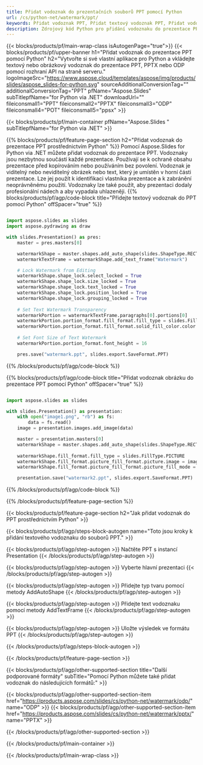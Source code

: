 ```yaml
---
title: Přidat vodoznak do prezentačních souborů PPT pomocí Python
url: /cs/python-net/watermark/ppt/
keywords: Přidat vodoznak PPT, Přidat textový vodoznak PPT, Přidat vodoznak obrázku PPT
description: Zdrojový kód Python pro přidání vodoznaku do prezentace PPT.
---
```


{{< blocks/products/pf/main-wrap-class isAutogenPage="true">}}
{{< blocks/products/pf/upper-banner h1="Přidat vodoznak do prezentace PPT pomocí Python" h2="Vytvořte si své vlastní aplikace pro Python a vkládejte textový nebo obrázkový vodoznak do prezentace PPT, PPTX nebo ODP pomocí rozhraní API na straně serveru." logoImageSrc="https://www.aspose.cloud/templates/aspose/img/products/slides/aspose_slides-for-python.svg" sourceAdditionalConversionTag="" additionalConversionTag="PPT" pfName="Aspose.Slides" subTitlepfName="for Python via .NET" downloadUrl="" fileiconsmall1="PPT" fileiconsmall2="PPTX" fileiconsmall3="ODP" fileiconsmall4="POT" fileiconsmall5="ppsx" >}}

{{< blocks/products/pf/main-container pfName="Aspose.Slides " subTitlepfName="for Python via .NET" >}}

{{% blocks/products/pf/feature-page-section  h2="Přidat vodoznak do prezentace PPT prostřednictvím Python" %}}
Pomocí Aspose.Slides for Python via .NET můžete přidat vodoznak do prezentace PPT. Vodoznaky jsou nezbytnou součástí každé prezentace. Používají se k ochraně obsahu prezentace před kopírováním nebo používáním bez povolení. Vodoznak je viditelný nebo neviditelný obrázek nebo text, který je umístěn v horní části prezentace. Lze jej použít k identifikaci vlastníka prezentace a k zabránění neoprávněnému použití. Vodoznaky lze také použít, aby prezentaci dodaly profesionální nádech a aby vypadala uhlazeněji. 
{{% blocks/products/pf/agp/code-block title="Přidejte textový vodoznak do PPT pomocí Python" offSpacer="true" %}}

```py

import aspose.slides as slides
import aspose.pydrawing as draw

with slides.Presentation() as pres:
    master = pres.masters[0]

    watermarkShape = master.shapes.add_auto_shape(slides.ShapeType.RECTANGLE, 0, 0, 100, 100)
    watermarkTextFrame = watermarkShape.add_text_frame("Watermark")

    # Lock Watermark from Editing
    watermarkShape.shape_lock.select_locked = True
    watermarkShape.shape_lock.size_locked = True
    watermarkShape.shape_lock.text_locked = True
    watermarkShape.shape_lock.position_locked = True
    watermarkShape.shape_lock.grouping_locked = True
    
    # Set Text Watermark Transparency
    watermarkPortion = watermarkTextFrame.paragraphs[0].portions[0]
    watermarkPortion.portion_format.fill_format.fill_type = slides.FillType.SOLID
    watermarkPortion.portion_format.fill_format.solid_fill_color.color = draw.Color.from_argb(150, 200, 200, 200)
    
    # Set Font Size of Text Watermark
    watermarkPortion.portion_format.font_height = 16

    pres.save("watermark.ppt", slides.export.SaveFormat.PPT)
```

{{% /blocks/products/pf/agp/code-block %}}

{{% blocks/products/pf/agp/code-block title="Přidat vodoznak obrázku do prezentace PPT pomocí Python" offSpacer="true" %}}

```py

import aspose.slides as slides

with slides.Presentation() as presentation:
    with open("image1.png", "rb") as fs:
        data = fs.read()
    image = presentation.images.add_image(data)

    master = presentation.masters[0]
    watermarkShape = master.shapes.add_auto_shape(slides.ShapeType.RECTANGLE, 0, 0, image.width, image.height)
    
    watermarkShape.fill_format.fill_type = slides.FillType.PICTURE
    watermarkShape.fill_format.picture_fill_format.picture.image = image
    watermarkShape.fill_format.picture_fill_format.picture_fill_mode = slides.PictureFillMode.STRETCH

    presentation.save("watermark2.ppt", slides.export.SaveFormat.PPT)
```

{{% /blocks/products/pf/agp/code-block %}}

{{% /blocks/products/pf/feature-page-section %}}

{{< blocks/products/pf/feature-page-section  h2="Jak přidat vodoznak do PPT prostřednictvím Python" >}}

{{< blocks/products/pf/agp/steps-block-autogen name="Toto jsou kroky k přidání textového vodoznaku do souborů PPT." >}}

{{< blocks/products/pf/agp/step-autogen >}}
Načtěte PPT s instancí Presentation
{{< /blocks/products/pf/agp/step-autogen >}}

{{< blocks/products/pf/agp/step-autogen >}}
Vyberte hlavní prezentaci
{{< /blocks/products/pf/agp/step-autogen >}}

{{< blocks/products/pf/agp/step-autogen >}}
Přidejte typ tvaru pomocí metody AddAutoShape
{{< /blocks/products/pf/agp/step-autogen >}}

{{< blocks/products/pf/agp/step-autogen >}}
Přidejte text vodoznaku pomocí metody AddTextFrame
{{< /blocks/products/pf/agp/step-autogen >}}

{{< blocks/products/pf/agp/step-autogen >}}
Uložte výsledek ve formátu PPT
{{< /blocks/products/pf/agp/step-autogen >}}

{{< /blocks/products/pf/agp/steps-block-autogen >}}

{{< /blocks/products/pf/feature-page-section >}}

{{< blocks/products/pf/agp/other-supported-section title="Další podporované formáty" subTitle="Pomocí Python můžete také přidat vodoznak do následujících formátů:" >}}

{{< blocks/products/pf/agp/other-supported-section-item href="https://products.aspose.com/slides/cs/python-net/watermark/odp/" name="ODP" >}}
{{< blocks/products/pf/agp/other-supported-section-item href="https://products.aspose.com/slides/cs/python-net/watermark/pptx/" name="PPTX" >}}


{{< /blocks/products/pf/agp/other-supported-section >}}

{{< /blocks/products/pf/main-container >}}
    
{{< /blocks/products/pf/main-wrap-class >}}
